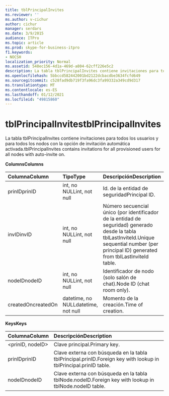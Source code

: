 ```yaml
---
title: tblPrincipalInvites
ms.reviewer: ''
ms.author: v-cichur
author: cichur
manager: serdars
ms.date: 3/9/2015
audience: ITPro
ms.topic: article
ms.prod: skype-for-business-itpro
f1.keywords:
- NOCSH
localization_priority: Normal
ms.assetid: 548ec156-4d1a-469d-a804-62cff226e5c2
description: La tabla tblPrincipalInvites contiene invitaciones para todos los usuarios y para todos los nodos con la opción de invitación automática activada.
ms.openlocfilehash: 5bbccd582442001bd2122dcbacdbe3634fcfd649
ms.sourcegitcommit: c528fad9db719f3fa96dc3fa99332a349cd9d317
ms.translationtype: MT
ms.contentlocale: es-ES
ms.lasthandoff: 01/12/2021
ms.locfileid: "49815860"
---
```

# <a name="tblprincipalinvites"></a><span data-ttu-id="2469d-103">tblPrincipalInvites</span><span class="sxs-lookup"><span data-stu-id="2469d-103">tblPrincipalInvites</span></span>
 
<span data-ttu-id="2469d-104">La tabla tblPrincipalInvites contiene invitaciones para todos los usuarios y para todos los nodos con la opción de invitación automática activada.</span><span class="sxs-lookup"><span data-stu-id="2469d-104">tblPrincipalInvites contains invitations for all provisioned users for all nodes with auto-invite on.</span></span>
  
<span data-ttu-id="2469d-105">**Columns**</span><span class="sxs-lookup"><span data-stu-id="2469d-105">**Columns**</span></span>

|<span data-ttu-id="2469d-106">**Columna**</span><span class="sxs-lookup"><span data-stu-id="2469d-106">**Column**</span></span>|<span data-ttu-id="2469d-107">**Tipo**</span><span class="sxs-lookup"><span data-stu-id="2469d-107">**Type**</span></span>|<span data-ttu-id="2469d-108">**Descripción**</span><span class="sxs-lookup"><span data-stu-id="2469d-108">**Description**</span></span>|
|:-----|:-----|:-----|
|<span data-ttu-id="2469d-109">prinID</span><span class="sxs-lookup"><span data-stu-id="2469d-109">prinID</span></span>  <br/> |<span data-ttu-id="2469d-110">int, no NULL</span><span class="sxs-lookup"><span data-stu-id="2469d-110">int, not null</span></span>  <br/> |<span data-ttu-id="2469d-111">Id. de la entidad de seguridad</span><span class="sxs-lookup"><span data-stu-id="2469d-111">Principal ID.</span></span>  <br/> |
|<span data-ttu-id="2469d-112">invID</span><span class="sxs-lookup"><span data-stu-id="2469d-112">invID</span></span>  <br/> |<span data-ttu-id="2469d-113">int, no NULL</span><span class="sxs-lookup"><span data-stu-id="2469d-113">int, not null</span></span>  <br/> |<span data-ttu-id="2469d-114">Número secuencial único (por identificador de la entidad de seguridad) generado desde la tabla tblLastInviteId.</span><span class="sxs-lookup"><span data-stu-id="2469d-114">Unique sequential number (per principal ID) generated from tblLastInviteId table.</span></span>  <br/> |
|<span data-ttu-id="2469d-115">nodeID</span><span class="sxs-lookup"><span data-stu-id="2469d-115">nodeID</span></span>  <br/> |<span data-ttu-id="2469d-116">int, no NULL</span><span class="sxs-lookup"><span data-stu-id="2469d-116">int, not null</span></span>  <br/> |<span data-ttu-id="2469d-117">Identificador de nodo (solo salón de chat).</span><span class="sxs-lookup"><span data-stu-id="2469d-117">Node ID (chat room only).</span></span>  <br/> |
|<span data-ttu-id="2469d-118">createdOn</span><span class="sxs-lookup"><span data-stu-id="2469d-118">createdOn</span></span>  <br/> |<span data-ttu-id="2469d-119">datetime, no NULL</span><span class="sxs-lookup"><span data-stu-id="2469d-119">datetime, not null</span></span>  <br/> |<span data-ttu-id="2469d-120">Momento de la creación.</span><span class="sxs-lookup"><span data-stu-id="2469d-120">Time of creation.</span></span>  <br/> |
   
<span data-ttu-id="2469d-121">**Keys**</span><span class="sxs-lookup"><span data-stu-id="2469d-121">**Keys**</span></span>

|<span data-ttu-id="2469d-122">**Columna**</span><span class="sxs-lookup"><span data-stu-id="2469d-122">**Column**</span></span>|<span data-ttu-id="2469d-123">**Descripción**</span><span class="sxs-lookup"><span data-stu-id="2469d-123">**Description**</span></span>|
|:-----|:-----|
|\<prinID, nodeID\>  <br/> |<span data-ttu-id="2469d-124">Clave principal.</span><span class="sxs-lookup"><span data-stu-id="2469d-124">Primary key.</span></span>  <br/> |
|<span data-ttu-id="2469d-125">prinID</span><span class="sxs-lookup"><span data-stu-id="2469d-125">prinID</span></span>  <br/> |<span data-ttu-id="2469d-126">Clave externa con búsqueda en la tabla tblPrincipal.prinID.</span><span class="sxs-lookup"><span data-stu-id="2469d-126">Foreign key with lookup in tblPrincipal.prinID table.</span></span>  <br/> |
|<span data-ttu-id="2469d-127">nodeID</span><span class="sxs-lookup"><span data-stu-id="2469d-127">nodeID</span></span>  <br/> |<span data-ttu-id="2469d-128">Clave externa con búsqueda en la tabla tblNode.nodeID.</span><span class="sxs-lookup"><span data-stu-id="2469d-128">Foreign key with lookup in tblNode.nodeID table.</span></span>  <br/> |
   

